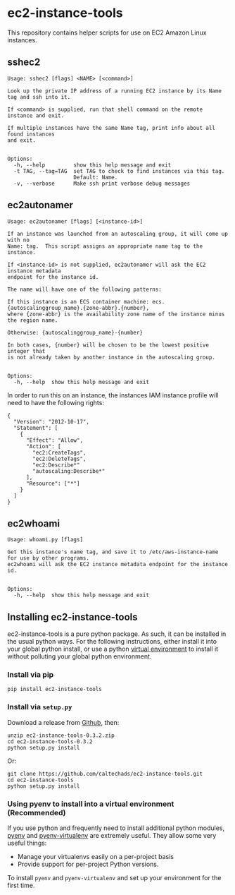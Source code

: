# ec2-instance-tools

This repository contains helper scripts for use on EC2 Amazon Linux instances.


## sshec2 

```
Usage: sshec2 [flags] <NAME> [<command>]

Look up the private IP address of a running EC2 instance by its Name tag and ssh into it.

If <command> is supplied, run that shell command on the remote instance and exit.

If multiple instances have the same Name tag, print info about all found instances
and exit.


Options:
  -h, --help         show this help message and exit
  -t TAG, --tag=TAG  set TAG to check to find instances via this tag.
                     Default: Name.
  -v, --verbose      Make ssh print verbose debug messages
```

## ec2autonamer

```
Usage: ec2autonamer [flags] [<instance-id>]

If an instance was launched from an autoscaling group, it will come up with no
Name: tag.  This script assigns an appropriate name tag to the instance.

If <instance-id> is not supplied, ec2autonamer will ask the EC2 instance metadata 
endpoint for the instance id.

The name will have one of the following patterns:

If this instance is an ECS container machine: ecs.{autoscalinggroup_name}.{zone-abbr}.{number},
where {zone-abbr} is the availability zone name of the instance minus the region name.

Otherwise: {autoscalinggroup_name}-{number}

In both cases, {number} will be chosen to be the lowest positive integer that
is not already taken by another instance in the autoscaling group.


Options:
  -h, --help  show this help message and exit
```

In order to run this on an instance, the instances IAM instance profile will need to have
the following rights:

```
{
  "Version": "2012-10-17",
  "Statement": [
    {
      "Effect": "Allow",
      "Action": [
        "ec2:CreateTags",
        "ec2:DeleteTags",
        "ec2:Describe*"
        "autoscaling:Describe*"
      ],
      "Resource": ["*"]
    }
  ]
}
```

## ec2whoami

```
Usage: whoami.py [flags]

Get this instance's name tag, and save it to /etc/aws-instance-name for use by other programs.
ec2whoami will ask the EC2 instance metadata endpoint for the instance id.


Options:
  -h, --help  show this help message and exit
```

## Installing ec2-instance-tools

ec2-instance-tools is a pure python package.  As such, it can be installed in the
usual python ways.  For the following instructions, either install it into your
global python install, or use a python [virtual environment](https://python-guide-pt-br.readthedocs.io/en/latest/dev/virtualenvs/) to install it
without polluting your global python environment.

### Install via pip

```
pip install ec2-instance-tools
```

### Install via `setup.py`

Download a release from [Github](https://github.com/caltechads/ec2-instance-tools/releases), then:

```
unzip ec2-instance-tools-0.3.2.zip
cd ec2-instance-tools-0.3.2
python setup.py install
```

Or:

```
git clone https://github.com/caltechads/ec2-instance-tools.git
cd ec2-instance-tools
python setup.py install
```

### Using pyenv to install into a virtual environment (Recommended)

If you use python and frequently need to install additional python modules,
[pyenv](https://github.com/pyenv/pyenv) and [pyenv-virtualenv](https://github.com/pyenv/pyenv-virtualenv)
are extremely useful.  They allow some very useful things:

* Manage your virtualenvs easily on a per-project basis
* Provide support for per-project Python versions.

To install `pyenv` and `pyenv-virtualenv` and set up your environment for the
first time.
